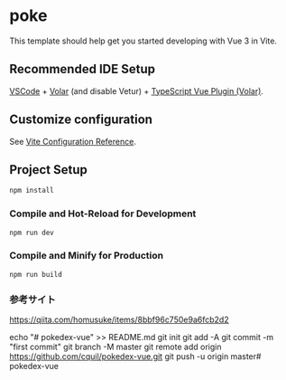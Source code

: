 # poke

This template should help get you started developing with Vue 3 in Vite.

## Recommended IDE Setup

[VSCode](https://code.visualstudio.com/) + [Volar](https://marketplace.visualstudio.com/items?itemName=Vue.volar) (and disable Vetur) + [TypeScript Vue Plugin (Volar)](https://marketplace.visualstudio.com/items?itemName=Vue.vscode-typescript-vue-plugin).

## Customize configuration

See [Vite Configuration Reference](https://vitejs.dev/config/).

## Project Setup

```sh
npm install
```

### Compile and Hot-Reload for Development

```sh
npm run dev
```

### Compile and Minify for Production

```sh
npm run build
```


### 参考サイト

https://qiita.com/homusuke/items/8bbf96c750e9a6fcb2d2


echo "# pokedex-vue" >> README.md
git init
git add -A
git commit -m "first commit"
git branch -M master
git remote add origin https://github.com/cquil/pokedex-vue.git
git push -u origin master# pokedex-vue
